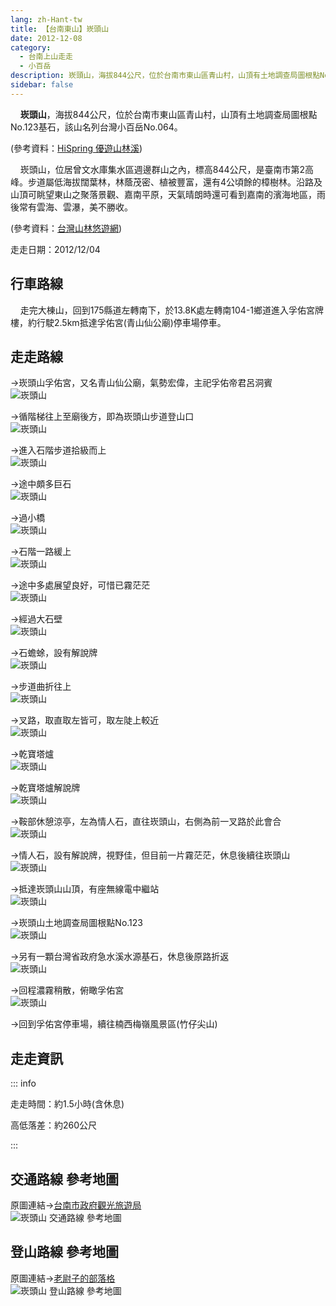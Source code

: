 ```yaml
---
lang: zh-Hant-tw
title: 【台南東山】崁頭山
date: 2012-12-08
category: 
  - 台南上山走走
  - 小百岳
description: 崁頭山，海拔844公尺，位於台南市東山區青山村，山頂有土地調查局圖根點No.123基石，該山名列台灣小百岳No.064。崁頭山，位居曾文水庫集水區週邊群山之內，標高844公尺，是臺南市第2高峰。步道屬低海拔闊葉林，林蔭茂密、植被豐富，還有4公頃餘的樟樹林。沿路及山頂可眺望東山之聚落景觀、嘉南平原，天氣晴朗時還可看到嘉南的濱海地區，雨後常有雲海、雲瀑，美不勝收。
sidebar: false
---
```


    **崁頭山**，海拔844公尺，位於台南市東山區青山村，山頂有土地調查局圖根點No.123基石，該山名列台灣小百岳No.064。

(參考資料：[HiSpring 優遊山林溪](http://gohiking.myweb.hinet.net/h7/TNAkantou.htm))  

    崁頭山，位居曾文水庫集水區週邊群山之內，標高844公尺，是臺南市第2高峰。步道屬低海拔闊葉林，林蔭茂密、植被豐富，還有4公頃餘的樟樹林。沿路及山頂可眺望東山之聚落景觀、嘉南平原，天氣晴朗時還可看到嘉南的濱海地區，雨後常有雲海、雲瀑，美不勝收。

(參考資料：[台灣山林悠遊網](http://recreation.forest.gov.tw/RT/RT_2_1.aspx?TR_ID=109))

<!-- more -->

走走日期：2012/12/04

## 行車路線 
    走完大棟山，回到175縣道左轉南下，於13.8K處左轉南104-1鄉道進入孚佑宮牌樓，約行駛2.5km抵達孚佑宮(青山仙公廟)停車場停車。

## 走走路線
→崁頭山孚佑宮，又名青山仙公廟，氣勢宏偉，主祀孚佑帝君呂洞賓  
![崁頭山](https://1013399.github.io/image-3/175/243055551_l.jpg)

→循階梯往上至廟後方，即為崁頭山步道登山口  
![崁頭山](https://1013399.github.io/image-3/175/243055555_l.jpg)

→進入石階步道拾級而上  
![崁頭山](https://1013399.github.io/image-3/175/243055556_l.jpg)

→途中頗多巨石  
![崁頭山](https://1013399.github.io/image-3/175/243055559_l.jpg)

→過小橋  
![崁頭山](https://1013399.github.io/image-3/175/243055563_l.jpg)

→石階一路緩上  
![崁頭山](https://1013399.github.io/image-3/175/243055565_l.jpg)

→途中多處展望良好，可惜已霧茫茫  
![崁頭山](https://1013399.github.io/image-3/175/243055568_l.jpg)

→經過大石壁  
![崁頭山](https://1013399.github.io/image-3/175/243055570_l.jpg)

→石蟾蜍，設有解說牌  
![崁頭山](https://1013399.github.io/image-3/175/243055572_l.jpg)

→步道曲折往上  
![崁頭山](https://1013399.github.io/image-3/175/243055574_l.jpg)

→叉路，取直取左皆可，取左陡上較近  
![崁頭山](https://1013399.github.io/image-3/175/243055577_l.jpg)

→乾寶塔爐  
![崁頭山](https://1013399.github.io/image-3/175/243055580_l.jpg)

→乾寶塔爐解說牌  
![崁頭山](https://1013399.github.io/image-3/175/243055583_l.jpg)

→鞍部休憩涼亭，左為情人石，直往崁頭山，右側為前一叉路於此會合  
![崁頭山](https://1013399.github.io/image-3/175/243055587_l.jpg)

→情人石，設有解說牌，視野佳，但目前一片霧茫茫，休息後續往崁頭山  
![崁頭山](https://1013399.github.io/image-3/175/243055590_l.jpg)

→抵達崁頭山山頂，有座無線電中繼站  
![崁頭山](https://1013399.github.io/image-3/175/243055592_l.jpg)

→崁頭山土地調查局圖根點No.123  
![崁頭山](https://1013399.github.io/image-3/175/243055595_l.jpg)

→另有一顆台灣省政府急水溪水源基石，休息後原路折返  
![崁頭山](https://1013399.github.io/image-3/175/243055599_l.jpg)

→回程濃霧稍散，俯瞰孚佑宮  
![崁頭山](https://1013399.github.io/image-3/175/243055601_l.jpg)

→回到孚佑宮停車場，續往楠西梅嶺風景區(竹仔尖山)

## 走走資訊

::: info

走走時間：約1.5小時(含休息)

高低落差：約260公尺

:::

## 交通路線 參考地圖  
原圖連結→[台南市政府觀光旅遊局](http://tour.tainan.gov.tw/view.aspx?sn=254)  
![崁頭山 交通路線 參考地圖](https://1013399.github.io/image-3/175/243055692_l.jpg)

## 登山路線 參考地圖  
原圖連結→[老尉子的部落格](http://blog.xuite.net/laoweiz/blog/19610027)  
![崁頭山 登山路線 參考地圖](https://1013399.github.io/image-3/175/243055694_l.jpg)